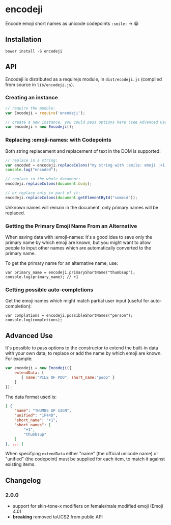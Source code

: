 # encodeji
Encode emoji short names as unicode codepoints `:smile:` -> 😀

## Installation

`bower install -S encodeji`

## API

Encodeji is distributed as a requirejs module, in `dist/ecodeji.js` (compiled
from source in `lib/encodeji.js`).


### Creating an instance
```js
// require the module:
var Encodeji = require('encodeji');

// create a new instance, you could pass options here (see Advanced Use below)
var encodeji = new Encodeji();
```

### Replacing :emoji-names: with Codepoints

Both string replacement and replacement of text in the DOM is supported:
```js
// replace in a string:
var encoded = encodeji.replaceColons("my string with :smile: emoji :+1::skin-tone-3:");
console.log("encoded");

// replace in the whole document:
encodeji.replaceColons(document.body);

// or replace only in part of it:
encodeji.replaceColons(document.getElementById("someid"));
```

Unknown names will remain in the document, only primary names will be replaced.


### Getting the Primary Emoji Name From an Alternative
When saving data with :emoji-names: it's a good idea to save only the primary
name by which emoji are known, but you might want to allow people to input
other names which are automatically converted to the primary name.

To get the primary name for an alternative name, use:
```
var primary_name = encodeji.primaryShortName("thumbsup");
console.log(primary_name); // +1
```

### Getting possible auto-completions
Get the emoji names which might match partial user input (useful for
auto-completion):

```
var complations = encodeji.possibleShortNames("person");
console.log(completions);
```


## Advanced Use
It's possible to pass options to the constructor to extend the built-in data
with your own data, to replace or add the name by which emoji are known. For
example:

```js
var encodeji = new Encodeji({
    extendData: [
       { name:"PILE OF POO", short_name:"poop" }
    ]
});
```

The data format used is:
```json
[ {
    "name": "THUMBS UP SIGN",
    "unified": "1F44D",
    "short_name": "+1",
    "short_names": [
        "+1",
        "thumbsup"
    ]
}, ... ]
```

When specifying `extendData` either "name" (the official unicode name) or
"unified" (the codepoint) must be supplied for each item, to match it against
existing items.

## Changelog

### 2.0.0
 * support for skin-tone-x modifiers on female/male modified emoji (Emoji 4.0)
 * **breaking** removed toUCS2 from public API

